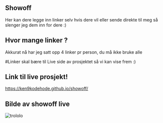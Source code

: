 ## Showoff
Her kan dere legge inn linker selv hvis dere vil eller sende direkte til meg så slenger jeg dem inn for dere :)


## Hvor mange linker ?
Akkurat nå har jeg satt opp 4 linker pr person, du må ikke bruke alle

#Linker skal bære til Live side av prosjektet så vi kan vise frem :)

## Link til live prosjekt!
https://ken9kodehode.github.io/showoff/


## Bilde av showoff live
![trololo](https://user-images.githubusercontent.com/98322694/161970003-30121a71-2e76-4ef2-a6ba-fd3dbebe53ab.png)
